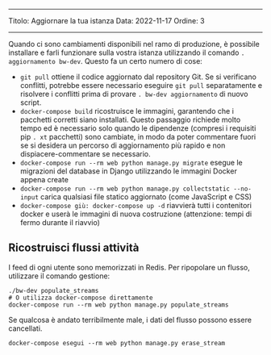 - - -
Titolo: Aggiornare la tua istanza Data: 2022-11-17 Ordine: 3
- - -

Quando ci sono cambiamenti disponibili nel ramo di produzione, è possibile installare e farli funzionare sulla vostra istanza utilizzando il comando `. aggiornamento bw-dev`. Questo fa un certo numero di cose:

- `git pull` ottiene il codice aggiornato dal repository Git. Se si verificano conflitti, potrebbe essere necessario eseguire `git pull` separatamente e risolvere i conflitti prima di provare `. bw-dev aggiornamento` di nuovo script.
- `docker-compose build` ricostruisce le immagini, garantendo che i pacchetti corretti siano installati. Questo passaggio richiede molto tempo ed è necessario solo quando le dipendenze (compresi i requisiti pip `. xt` pacchetti) sono cambiate, in modo da poter commentare fuori se si desidera un percorso di aggiornamento più rapido e non dispiacere-commentare se necessario.
- `docker-compose run --rm web python manage.py migrate` esegue le migrazioni del database in Django utilizzando le immagini Docker appena create
- `docker-compose run --rm web python manage.py collectstatic --no-input` carica qualsiasi file statico aggiornato (come JavaScript e CSS)
- `docker-compose giù: docker-compose up -d` riavvierà tutti i contenitori docker e userà le immagini di nuova costruzione (attenzione: tempi di fermo durante il riavvio)

## Ricostruisci flussi attività

I feed di ogni utente sono memorizzati in Redis. Per ripopolare un flusso, utilizzare il comando gestione:

``` { .sh }
./bw-dev populate_streams
# O utilizza docker-compose direttamente
docker-compose run --rm web python manage.py populate_streams
```

Se qualcosa è andato terribilmente male, i dati del flusso possono essere cancellati.

``` { .sh }
docker-compose esegui --rm web python manage.py erase_stream
```
